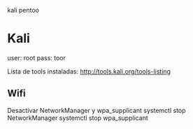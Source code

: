 kali
pentoo

# Kali
user: root
pass: toor

Lista de tools instaladas:
http://tools.kali.org/tools-listing

## Wifi
Desactivar NetworkManager y wpa_supplicant
systemctl stop NetworkManager
systemctl stop wpa_supplicant
